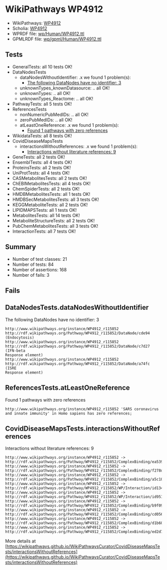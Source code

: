 # WikiPathways WP4912

* WikiPathways: [WP4912](https://identifiers.org/wikipathways:WP4912)
* Scholia: [WP4912](https://scholia.toolforge.org/wikipathways/WP4912)
* WPRDF file: [wp/Human/WP4912.ttl](../wp/Human/WP4912.ttl)
* GPMLRDF file: [wp/gpml/Human/WP4912.ttl](../wp/gpml/Human/WP4912.ttl)

## Tests
* GeneralTests: all 10 tests OK!
* DataNodesTests
    * dataNodesWithoutIdentifier: .x we found 1 problem(s):
        * [The following DataNodes have no identifier: 3](#d2d32fa2)
    * unknownTypes_knownDatasource: .. all OK!
    * unknownTypes: .. all OK!
    * unknownTypes_Reactome: .. all OK!
* PathwayTests: all 5 tests OK!
* ReferencesTests
    * nonNumericPubMedIDs: .. all OK!
    * zeroPubMedIDs: .. all OK!
    * atLeastOneReference: .x we found 1 problem(s):
        * [Found 1 pathways with zero references](#35eb778e)
* WikidataTests: all 8 tests OK!
* CovidDiseaseMapsTests
    * interactionsWithoutReferences: .x we found 1 problem(s):
        * [Interactions without literature references: 9](#2e295937)
* GeneTests: all 2 tests OK!
* EnsemblTests: all 4 tests OK!
* ProteinsTests: all 2 tests OK!
* UniProtTests: all 4 tests OK!
* CASMetabolitesTests: all 2 tests OK!
* ChEBIMetabolitesTests: all 4 tests OK!
* ChemSpiderTests: all 2 tests OK!
* HMDBMetabolitesTests: all 1 tests OK!
* HMDBSecMetabolitesTests: all 3 tests OK!
* KEGGMetaboliteTests: all 2 tests OK!
* LIPIDMAPSTests: all 1 tests OK!
* MetabolitesTests: all 14 tests OK!
* MetaboliteStructureTests: all 2 tests OK!
* PubChemMetabolitesTests: all 3 tests OK!
* InteractionTests: all 7 tests OK!


## Summary

* Number of test classes: 21
* Number of tests: 84
* Number of assertions: 168
* Number of fails: 3

## Fails

<a name="d2d32fa2" />

## DataNodesTests.dataNodesWithoutIdentifier

The following DataNodes have no identifier: 3
```
http://www.wikipathways.org/instance/WP4912_r115852 http://rdf.wikipathways.org/Pathway/WP4912_r115852/DataNode/cde94 (Endocytosis)
http://www.wikipathways.org/instance/WP4912_r115852 http://rdf.wikipathways.org/Pathway/WP4912_r115852/DataNode/c7d27 (IFN-beta
Response element)
http://www.wikipathways.org/instance/WP4912_r115852 http://rdf.wikipathways.org/Pathway/WP4912_r115852/DataNode/a74fc (ISRE 
Response element)
```

<a name="35eb778e" />

## ReferencesTests.atLeastOneReference

Found 1 pathways with zero references
```
http://www.wikipathways.org/instance/WP4912_r115852 'SARS coronavirus and innate immunity' in Homo sapiens has zero references; 
```

<a name="2e295937" />

## CovidDiseaseMapsTests.interactionsWithoutReferences

Interactions without literature references: 9
```
http://www.wikipathways.org/instance/WP4912_r115852 -> http://rdf.wikipathways.org/Pathway/WP4912_r115852/ComplexBinding/ea539
http://www.wikipathways.org/instance/WP4912_r115852 -> http://rdf.wikipathways.org/Pathway/WP4912_r115852/ComplexBinding/f278d
http://www.wikipathways.org/instance/WP4912_r115852 -> http://rdf.wikipathways.org/Pathway/WP4912_r115852/ComplexBinding/a5c10
http://www.wikipathways.org/instance/WP4912_r115852 -> http://rdf.wikipathways.org/Pathway/WP4912_r115852/WP/Interaction/id134a11f0
http://www.wikipathways.org/instance/WP4912_r115852 -> http://rdf.wikipathways.org/Pathway/WP4912_r115852/WP/Interaction/id95166c5e
http://www.wikipathways.org/instance/WP4912_r115852 -> http://rdf.wikipathways.org/Pathway/WP4912_r115852/ComplexBinding/b9f09
http://www.wikipathways.org/instance/WP4912_r115852 -> http://rdf.wikipathways.org/Pathway/WP4912_r115852/ComplexBinding/cd056
http://www.wikipathways.org/instance/WP4912_r115852 -> http://rdf.wikipathways.org/Pathway/WP4912_r115852/ComplexBinding/d1b60
http://www.wikipathways.org/instance/WP4912_r115852 -> http://rdf.wikipathways.org/Pathway/WP4912_r115852/ComplexBinding/ed2d7
```

More details at [https://wikipathways.github.io/WikiPathwaysCurator/CovidDiseaseMapsTests/interactionsWithoutReferences](https://wikipathways.github.io/WikiPathwaysCurator/CovidDiseaseMapsTests/interactionsWithoutReferences)

